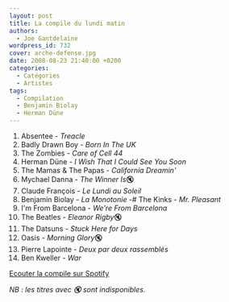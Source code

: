 ```yaml
---
layout: post
title: La compile du lundi matin
authors:
  - Joe Gantdelaine
wordpress_id: 732
cover: arche-defense.jpg
date: 2008-08-23 21:40:00 +0200
categories:
  - Catégories
  - Artistes
tags:
  - Compilation
  - Benjamin Biolay
  - Herman Düne
---
```


1. Absentee - _Treacle_
1. Badly Drawn Boy - _Born In The UK_
1. The Zombies - _Care of Cell 44_
1. Herman Düne - _I Wish That I Could See You Soon_
1. The Mamas & The Papas - _California Dreamin'_
1. Mychael Danna - *The Winner Is*🔇
1. Claude François - _Le Lundi au Soleil_
1. Benjamin Biolay - _La Monotonie_ -# The Kinks - _Mr. Pleasant_
1. I'm From Barcelona - _We're From Barcelona_
1. The Beatles - *Eleanor Rigby*🔇
1. The Datsuns - _Stuck Here for Days_
1. Oasis - *Morning Glory*🔇
1. Pierre Lapointe - _Deux par deux rassemblés_
1. Ben Kweller - _War_

[Ecouter la compile sur Spotify](http://open.spotify.com/user/guiguilele/playlist/5X5on64PjOrizFDr46HF39)

_NB : les titres avec 🔇 sont indisponibles._
